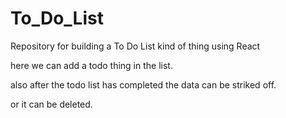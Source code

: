 # To_Do_List

Repository for building a To Do List kind of thing using React 

here we can add a todo thing in the list.

also after the todo list has completed the data can be striked off.

or it can be deleted.
